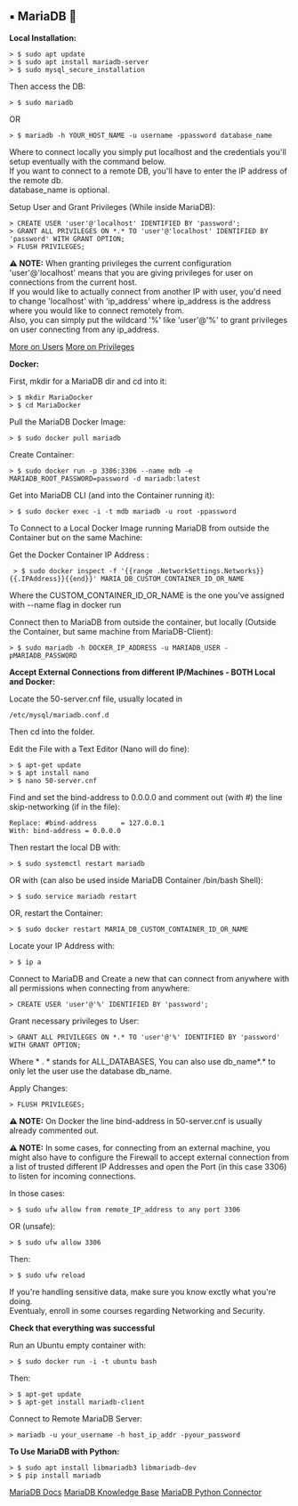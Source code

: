 ## ▪️ MariaDB 🦭

**Local Installation:**
	
	> $ sudo apt update
	> $ sudo apt install mariadb-server
	> $ sudo mysql_secure_installation

Then access the DB:

	> $ sudo mariadb
	
OR

	> $ mariadb -h YOUR_HOST_NAME -u username -ppassword database_name

Where to connect locally you simply put localhost and the credentials you'll setup eventually with the command below.
<br>
If you want to connect to a remote DB, you'll have to enter the IP address of the remote db.
<br>
database_name is optional.

Setup User and Grant Privileges (While inside MariaDB):

	> CREATE USER 'user'@'localhost' IDENTIFIED BY 'password';
	> GRANT ALL PRIVILEGES ON *.* TO 'user'@'localhost' IDENTIFIED BY 'password' WITH GRANT OPTION;
	> FLUSH PRIVILEGES;
 
**⚠️  NOTE:** When granting privileges the current configuration 'user'@'localhost' means that you are giving privileges for user on connections from the current host.
<br>
If you would like to actually connect from another IP with user, you'd need to change 'localhost' with 'ip_address' where ip_address is the address where you would like to connect remotely from.
<br>
Also, you can simply put the wildcard '%' like 'user'@'%' to grant privileges on user connecting from any ip_address.

[More on Users](https://mariadb.com/kb/en/create-user/)
[More on Privileges](https://mariadb.com/kb/en/grant/)

**Docker:**

First, mkdir for a MariaDB dir and cd into it:

	> $ mkdir MariaDocker
	> $ cd MariaDocker

Pull the MariaDB Docker Image:

	> $ sudo docker pull mariadb

Create Container:

	> $ sudo docker run -p 3306:3306 --name mdb -e MARIADB_ROOT_PASSWORD=password -d mariadb:latest

Get into MariaDB CLI (and into the Container running it):

	> $ sudo docker exec -i -t mdb mariadb -u root -ppassword

To Connect to a Local Docker Image running MariaDB from outside the Container but on the same Machine:

Get the Docker Container IP Address :

	 > $ sudo docker inspect -f '{{range .NetworkSettings.Networks}}{{.IPAddress}}{{end}}' MARIA_DB_CUSTOM_CONTAINER_ID_OR_NAME

Where the CUSTOM_CONTAINER_ID_OR_NAME is the one you've assigned with --name flag in docker run

Connect then to MariaDB from outside the container, but locally (Outside the Container, but same machine from MariaDB-Client):

	> $ sudo mariadb -h DOCKER_IP_ADDRESS -u MARIADB_USER -pMARIADB_PASSWORD

**Accept External Connections from different IP/Machines - BOTH Local and Docker:**

Locate the 50-server.cnf file, usually located in 
	
	/etc/mysql/mariadb.conf.d 

Then cd into the folder.

Edit the File with a Text Editor (Nano will do fine):

	> $ apt-get update
	> $ apt install nano
	> $ nano 50-server.cnf

Find and set the bind-address to 0.0.0.0 and comment out (with #) the line skip-networking (if in the file):

	Replace: #bind-address 		= 127.0.0.1 
 	With: bind-address = 0.0.0.0

Then restart the local DB with:

	> $ sudo systemctl restart mariadb

OR with (can also be used inside MariaDB Container /bin/bash Shell):

	> $ sudo service mariadb restart

OR, restart the Container:

 	> $ sudo docker restart MARIA_DB_CUSTOM_CONTAINER_ID_OR_NAME

Locate your IP Address with:

	> $ ip a

Connect to MariaDB and Create a new that can connect from anywhere with all permissions when connecting from anywhere:

	> CREATE USER 'user'@'%' IDENTIFIED BY 'password';

Grant necessary privileges to User:

	> GRANT ALL PRIVILEGES ON *.* TO 'user'@'%' IDENTIFIED BY 'password' WITH GRANT OPTION;

Where * . * stands for ALL_DATABASES, You can also use db_name*.* to only let the user use the database db_name.

Apply Changes:

	> FLUSH PRIVILEGES;

**⚠️  NOTE:** On Docker the line bind-address in 50-server.cnf is usually already commented out.

**⚠️  NOTE:** In some cases, for connecting from an external machine, you might also have to configure the Firewall to accept external connection from a list of trusted different IP Addresses and open the Port (in this case 3306) to listen for incoming connections.

In those cases:

	> $ sudo ufw allow from remote_IP_address to any port 3306

OR (unsafe):

	> $ sudo ufw allow 3306

Then:

	> $ sudo ufw reload

If you're handling sensitive data, make sure you know exctly what you're doing.
<br>
Eventualy, enroll in some courses regarding Networking and Security.
 
**Check that everything was successful**

Run an Ubuntu empty container with:

	> $ sudo docker run -i -t ubuntu bash
	
Then:

	> $ apt-get update
	> $ apt-get install mariadb-client

Connect to Remote MariaDB Server:

	> mariadb -u your_username -h host_ip_addr -pyour_password

**To Use MariaDB with Python:**

	> $ sudo apt install libmariadb3 libmariadb-dev
	> $ pip install mariadb

[MariaDB Docs](https://mariadb.com/kb/en/documentation/)
[MariaDB Knowledge Base](https://mariadb.com/kb/en/)
[MariaDB Python Connector](https://mariadb.com/resources/blog/how-to-connect-python-programs-to-mariadb/)
